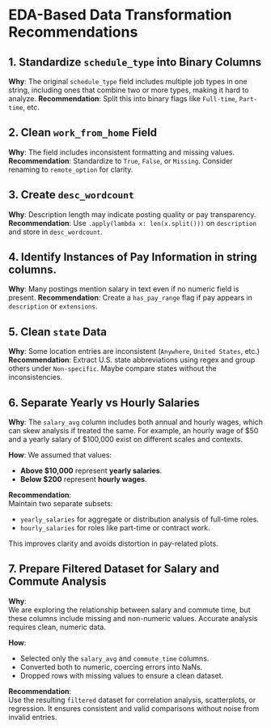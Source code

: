 # EDA-Based Data Transformation Recommendations

## 1. Standardize `schedule_type` into Binary Columns
**Why**: The original `schedule_type` field includes multiple job types in one string, including ones that combine two or more types, making it hard to analyze.
**Recommendation**: Split this into binary flags like `Full-time`, `Part-time`, etc.

## 2. Clean `work_from_home` Field
**Why**: The field includes inconsistent formatting and missing values.
**Recommendation**: Standardize to `True`, `False`, or `Missing`. Consider renaming to `remote_option` for clarity.

## 3. Create `desc_wordcount`
**Why**: Description length may indicate posting quality or pay transparency.
**Recommendation**: Use `.apply(lambda x: len(x.split()))` on `description` and store in `desc_wordcount`.

## 4. Identify Instances of Pay Information in string columns.
**Why**: Many postings mention salary in text even if no numeric field is present.
**Recommendation**: Create a `has_pay_range` flag if pay appears in `description` or `extensions`.

## 5. Clean `state` Data
**Why**: Some location entries are inconsistent (`Anywhere`, `United States`, etc.)
**Recommendation**: Extract U.S. state abbreviations using regex and group others under `Non-specific`. Maybe compare states without the inconsistencies.

## 6. Separate Yearly vs Hourly Salaries
**Why**: The `salary_avg` column includes both annual and hourly wages, which can skew analysis if treated the same. For example, an hourly wage of $50 and a yearly salary of $100,000 exist on different scales and contexts.

**How**: We assumed that values:
- **Above $10,000** represent **yearly salaries**.
- **Below $200** represent **hourly wages**.

**Recommendation**:  
Maintain two separate subsets:
- `yearly_salaries` for aggregate or distribution analysis of full-time roles.
- `hourly_salaries` for roles like part-time or contract work.

This improves clarity and avoids distortion in pay-related plots.

## 7. Prepare Filtered Dataset for Salary and Commute Analysis
**Why**:  
We are exploring the relationship between salary and commute time, but these columns include missing and non-numeric values. Accurate analysis requires clean, numeric data.

**How**:  
- Selected only the `salary_avg` and `commute_time` columns.
- Converted both to numeric, coercing errors into NaNs.
- Dropped rows with missing values to ensure a clean dataset.

**Recommendation**:  
Use the resulting `filtered` dataset for correlation analysis, scatterplots, or regression. It ensures consistent and valid comparisons without noise from invalid entries.